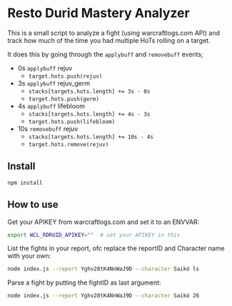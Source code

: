 Resto Durid Mastery Analyzer
============================
This is a small script to analyze a fight (using warcraftlogs.com API) 
and track how much of the time you had multiple HoTs rolling on a target.

It does this by going through the `applybuff` and `removebuff` events;
 - 0s `applybuff` rejuv
   - `target.hots.push(rejuv)`
 - 3s `applybuff` rejuv_germ
   - `stacks[targets.hots.length] += 3s - 0s`
   - `target.hots.push(germ)`
 - 4s `applybuff` lifebloom
   - `stacks[targets.hots.length] += 4s - 3s`  
   - `target.hots.push(lifebloom)`
 - 10s `removebuff` rejuv
   - `stacks[targets.hots.length] += 10s - 4s`  
   - `target.hots.remove(rejuv)`

Install
-------
```
npm install
```

How to use
----------
Get your APIKEY from warcraftlogs.com and set it to an ENVVAR:
```bash
export WCL_RDRUID_APIKEY=""  # set your APIKEY in this
```

List the fights in your report, ofc replace the reportID and Character name with your own:
```bash
node index.js --report Yghv28tK4NnWaJ9D --character Saikó ls
```

Parse a fight by putting the fightID as last argument:
```bash
node index.js --report Yghv28tK4NnWaJ9D --character Saikó 26
```
